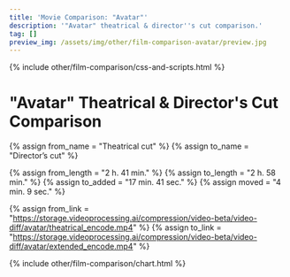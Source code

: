 ```yaml
---
title: 'Movie Comparison: "Avatar"'
description: '"Avatar" theatrical & director''s cut comparison.'
tag: []
preview_img: /assets/img/other/film-comparison-avatar/preview.jpg
---
```


{% include other/film-comparison/css-and-scripts.html %}

# "Avatar" Theatrical & Director's Cut Comparison

{% assign from_name = "Theatrical cut" %}
{% assign to_name = "Director’s cut" %}

{% assign from_length = "2 h. 41 min." %}
{% assign to_length = "2 h. 58 min." %}
{% assign to_added = "17 min. 41 sec." %}
{% assign moved = "4 min. 9 sec." %}

{% assign from_link = "https://storage.videoprocessing.ai/compression/video-beta/video-diff/avatar/theatrical_encode.mp4" %}
{% assign to_link = "https://storage.videoprocessing.ai/compression/video-beta/video-diff/avatar/extended_encode.mp4" %}

{% include other/film-comparison/chart.html %}

<script>create_charts([1286,4632,216,967,62,10,61,779,181,1114,39,94,33,178,89,71,342,65,158,66,1,1780,62,96,83,374,967,1114,342,114,1780,20,933,16,27409,449,2689,1956,5719,2,9,2,3580,86,86,13612,250,8101,229,75,575,950,84,84,4370,500,7147,665,3008,102,102,6048,298,1495,288,1009,64,3969,84,288,1495,3,3825,434,11752,2148,12985,568,14357,1361,129,531,397,123,63341,197,3472,142,7930,173,8067,3595,535,12981,], [0,4,3,1,0,4,0,4,3,1,3,0,4,3,0,4,1,0,4,0,4,1,0,4,0,4,2,2,2,4,2,3,0,3,0,4,0,4,0,3,0,4,0,4,3,0,4,0,4,0,4,0,4,3,0,4,0,4,0,4,3,0,4,2,2,4,0,4,3,1,1,3,0,4,0,4,0,4,0,4,3,0,4,3,0,4,0,4,0,4,0,4,3,0,], [26,27,28,30,3,9,16,21,70,69,64,63,], 23.976, "Theatrical cut", "Director’s cut", "frame(-s)");</script>
